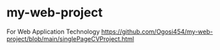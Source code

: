 # my-web-project
For Web Application Technology
https://github.com/Ogosi454/my-web-project/blob/main/singlePageCVProject.html

